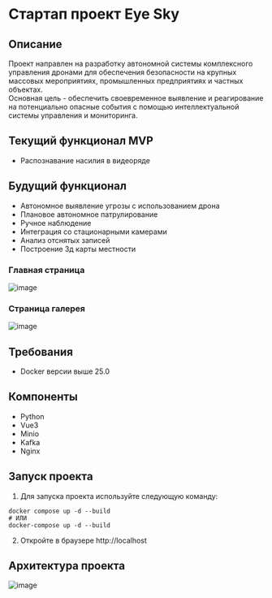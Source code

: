 # Стартап проект Eye Sky

## Описание
Проект направлен на разработку автономной системы комплексного управления дронами для обеспечения безопасности на крупных массовых мероприятиях, промышленных предприятиях и частных объектах. <br />
Основная цель - обеспечить своевременное выявление и реагирование на потенциально опасные события с помощью интеллектуальной системы управления и мониторинга. <br />

## Текущий функционал MVP
- Распознавание насилия в видеоряде

## Будущий функционал
- Автономное выявление угрозы с использованием дрона
- Плановое автономное патрулирование
- Ручное наблюдение
- Интеграция со стационарными камерами
- Анализ отснятых записей
- Построение 3д карты местности

  
### Главная страница
![image](https://github.com/user-attachments/assets/e0e11459-d3a4-4c3f-8264-7ac1b740f8b0)

### Страница галерея
![image](https://github.com/user-attachments/assets/85fe5657-275d-4184-a53c-2bf0b74a6064)


## Требования
- Docker версии выше 25.0

## Компоненты
- Python
- Vue3
- Minio
- Kafka
- Nginx

## Запуск проекта
1. Для запуска проекта используйте следующую команду:

```
docker compose up -d --build
# ИЛИ
docker-compose up -d --build
```
2. Откройте в браузере http://localhost


## Архитектура проекта
![image](https://github.com/user-attachments/assets/59c26986-5129-4ee0-b436-111aba37014f)




